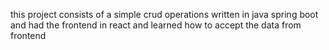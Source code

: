 this project consists of a simple crud operations written in java spring boot and had the frontend in react and learned how to accept the data from frontend
